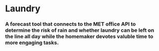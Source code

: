 # Laundry 

### A forecast tool that connects to the MET office API to determine the risk of rain and whether laundry can be left on the line all day while the homemaker devotes valuble time to more engaging tasks.
